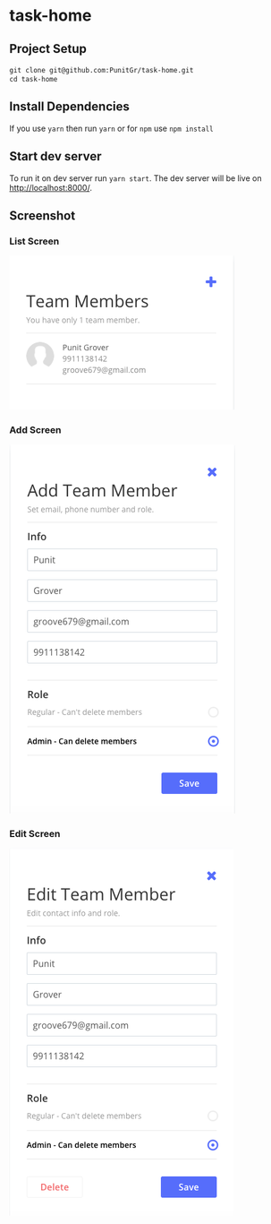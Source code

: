 # task-home

## Project Setup
```
git clone git@github.com:PunitGr/task-home.git
cd task-home
```

## Install Dependencies

If you use `yarn` then run `yarn` or for `npm` use `npm install`

## Start dev server
To run it on dev server run `yarn start`. The dev server will be live on [http://localhost:8000/](http://localhost:8000/).

## Screenshot

### List Screen
![List Screen](screenshots/listscreen.png)

### Add Screen
![Add Screen](screenshots/addscreen.png)

### Edit Screen
![Edit Screen](screenshots/editscreen.png)
